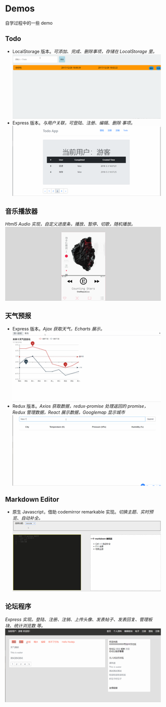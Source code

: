 # Demos
自学过程中的一些 demo

## Todo
- LocalStorage 版本。*可添加、完成、删除事项，存储在 LocalStorage 里。*
![image](https://github.com/AnkleLiu/Demos/blob/master/AodoApp/todo.gif)
- Express 版本。*与用户关联，可登陆、注册、编辑、删除 事项。*
![image](https://github.com/AnkleLiu/Demos/blob/master/Express_todo/express_todo.gif)

## 音乐播放器
*Html5 Audio 实现，自定义进度条，播放、暂停、切歌，随机播放。*
![image](https://github.com/AnkleLiu/Demos/blob/master/MusicPlayer/player.gif)

## 天气预报
- Express 版本。*Ajax 获取天气，Echarts 展示。*
![image](https://github.com/AnkleLiu/Demos/blob/master/WeatherTrend/weather.gif)
- Redux 版本。*Axios 获取数据，redux-promise 处理返回的 promise，Redux 管理数据，React 展示数据，Googlemap 显示城市*
![image](https://github.com/AnkleLiu/Demos/blob/master/Redux-Weather/redux_weather.gif)

## Markdown Editor
- 原生 Javascript，借助 codemirror remarkable 实现。*切换主题、实时预览、自动补全。* 
![image](https://github.com/AnkleLiu/Demos/blob/master/Markdown-Editor/markdown.gif)

## 论坛程序
*Express 实现。登陆、注册、注销、上传头像、发表帖子、发表回复、管理板块、统计浏览数 等。*
![image](https://github.com/AnkleLiu/Demos/blob/master/node-forum/node_forum.gif)
